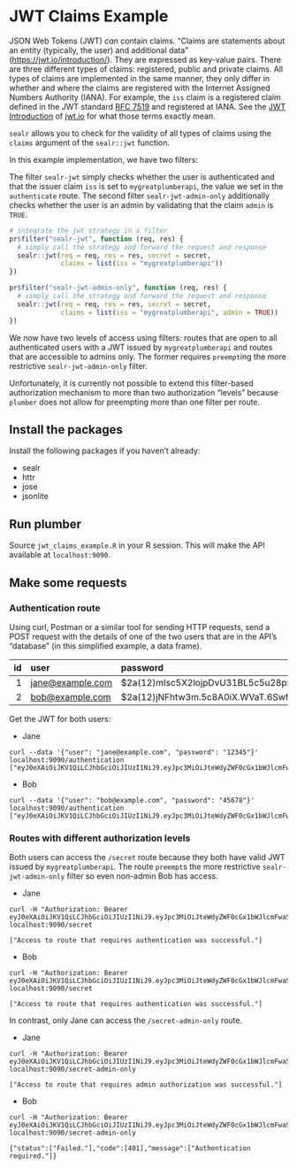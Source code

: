 
# JWT Claims Example

JSON Web Tokens (JWT) *can* contain claims. “Claims are statements about
an entity (typically, the user) and additional data”
(<https://jwt.io/introduction/>). They are expressed as key-value pairs.
There are three different types of claims: registered, public and
private claims. All types of claims are implemented in the same manner,
they only differ in whether and where the claims are registered with the
Internet Assigned Numbers Authority (IANA). For example, the `iss` claim
is a registered claim defined in the JWT standard
[RFC 7519](https://tools.ietf.org/html/rfc7519#page-8) and registered at
IANA. See the [JWT Introduction](https://jwt.io/introduction/) of
[jwt.io](jwt.io) for what those terms exactly mean.

`sealr` allows you to check for the validity of all types of claims
using the `claims` argument of the `sealr::jwt` function.

In this example implementation, we have two filters:

The filter `sealr-jwt` simply checks whether the user is authenticated
and that the issuer claim `iss` is set to `mygreatplumberapi`, the value
we set in the `authenticate` route. The second filter
`sealr-jwt-admin-only` additionally checks whether the user is an admin
by validating that the claim `admin` is `TRUE`.

``` r
# integrate the jwt strategy in a filter
pr$filter("sealr-jwt", function (req, res) {
  # simply call the strategy and forward the request and response
  sealr::jwt(req = req, res = res, secret = secret,
             claims = list(iss = "mygreatplumberapi"))
})

pr$filter("sealr-jwt-admin-only", function (req, res) {
  # simply call the strategy and forward the request and response
  sealr::jwt(req = req, res = res, secret = secret,
             claims = list(iss = "mygreatplumberapi", admin = TRUE))
})
```

We now have two levels of access using filters: routes that are open to
all authenticated users with a JWT issued by `mygreatplumberapi` and
routes that are accessible to admins only. The former requires
`preempt`ing the more restrictive `sealr-jwt-admin-only` filter.

Unfortunately, it is currently not possible to extend this filter-based
authorization mechanism to more than two authorization “levels” because
`plumber` does not allow for preempting more than one filter per route.

## Install the packages

Install the following packages if you haven’t already:

  - sealr
  - httr
  - jose
  - jsonlite

## Run plumber

Source `jwt_claims_example.R` in your R session. This will make the API
available at `localhost:9090`.

## Make some requests

### Authentication route

Using curl, Postman or a similar tool for sending HTTP requests, send a
POST request with the details of one of the two users that are in the
API’s “database” (in this simplified example, a data
frame).

| id | user               | password                                                       | admin | gender |
| -: | :----------------- | :------------------------------------------------------------- | :---- | :----- |
|  1 | <jane@example.com> | $2a\(12\)mIsc5X2lojpDvU31BL5c5u28px7yMhCCz1tE5SDPlYE7EUSM1SGae | TRUE  | woman  |
|  2 | <bob@example.com>  | $2a\(12\)jNFhtw3m.5c8A0iX.WVaT.6Swf4i89QEnRnrnKiAaFV/G460xKCdy | FALSE | man    |

Get the JWT for both
    users:

  - Jane

<!-- end list -->

    curl --data '{"user": "jane@example.com", "password": "12345"}' localhost:9090/authentication
    ["eyJ0eXAiOiJKV1QiLCJhbGciOiJIUzI1NiJ9.eyJpc3MiOiJteWdyZWF0cGx1bWJlcmFwaSIsImlhdCI6MTU1MjU2NjAzNSwiYWRtaW4iOnRydWUsImdlbmRlciI6IndvbWFuIiwidXNlcklEIjoxfQ.jNSnrZl3_a3iLsfOuJCB0dIvOOgvpZFXC_v48Odh43A"]

  - Bob

<!-- end list -->

    curl --data '{"user": "bob@example.com", "password": "45678"}' localhost:9090/authentication
    ["eyJ0eXAiOiJKV1QiLCJhbGciOiJIUzI1NiJ9.eyJpc3MiOiJteWdyZWF0cGx1bWJlcmFwaSIsImlhdCI6MTU1MjU2NjE1MSwiYWRtaW4iOmZhbHNlLCJnZW5kZXIiOiJtYW4iLCJ1c2VySUQiOjJ9.rPgUcU3m7P8dhWRYKzMVUFqVH2zdzfgQxpPp6j54ZOE"]

### Routes with different authorization levels

Both users can access the `/secret` route because they both have valid
JWT issued by `mygreatplumberapi`. The route `preempt`s the more
restrictive `sealr-jwt-admin-only` filter so even non-admin Bob has
access.

  - Jane

<!-- end list -->

    curl -H "Authorization: Bearer eyJ0eXAiOiJKV1QiLCJhbGciOiJIUzI1NiJ9.eyJpc3MiOiJteWdyZWF0cGx1bWJlcmFwaSIsImlhdCI6MTU1MjU2NjAzNSwiYWRtaW4iOnRydWUsImdlbmRlciI6IndvbWFuIiwidXNlcklEIjoxfQ.jNSnrZl3_a3iLsfOuJCB0dIvOOgvpZFXC_v48Odh43A" localhost:9090/secret
    
    ["Access to route that requires authentication was successful."]

  - Bob

<!-- end list -->

    curl -H "Authorization: Bearer eyJ0eXAiOiJKV1QiLCJhbGciOiJIUzI1NiJ9.eyJpc3MiOiJteWdyZWF0cGx1bWJlcmFwaSIsImlhdCI6MTU1MjU2NjE1MSwiYWRtaW4iOmZhbHNlLCJnZW5kZXIiOiJtYW4iLCJ1c2VySUQiOjJ9.rPgUcU3m7P8dhWRYKzMVUFqVH2zdzfgQxpPp6j54ZOE" localhost:9090/secret
    
    ["Access to route that requires authentication was successful."]

In contrast, only Jane can access the `/secret-admin-only`
    route.

  - Jane

<!-- end list -->

    curl -H "Authorization: Bearer eyJ0eXAiOiJKV1QiLCJhbGciOiJIUzI1NiJ9.eyJpc3MiOiJteWdyZWF0cGx1bWJlcmFwaSIsImlhdCI6MTU1MjU2NjAzNSwiYWRtaW4iOnRydWUsImdlbmRlciI6IndvbWFuIiwidXNlcklEIjoxfQ.jNSnrZl3_a3iLsfOuJCB0dIvOOgvpZFXC_v48Odh43A" localhost:9090/secret-admin-only
    
    ["Access to route that requires admin authorization was successful."]

  - Bob

<!-- end list -->

    curl -H "Authorization: Bearer eyJ0eXAiOiJKV1QiLCJhbGciOiJIUzI1NiJ9.eyJpc3MiOiJteWdyZWF0cGx1bWJlcmFwaSIsImlhdCI6MTU1MjU2NjE1MSwiYWRtaW4iOmZhbHNlLCJnZW5kZXIiOiJtYW4iLCJ1c2VySUQiOjJ9.rPgUcU3m7P8dhWRYKzMVUFqVH2zdzfgQxpPp6j54ZOE" localhost:9090/secret-admin-only
    
    {"status":["Failed."],"code":[401],"message":["Authentication required."]}
